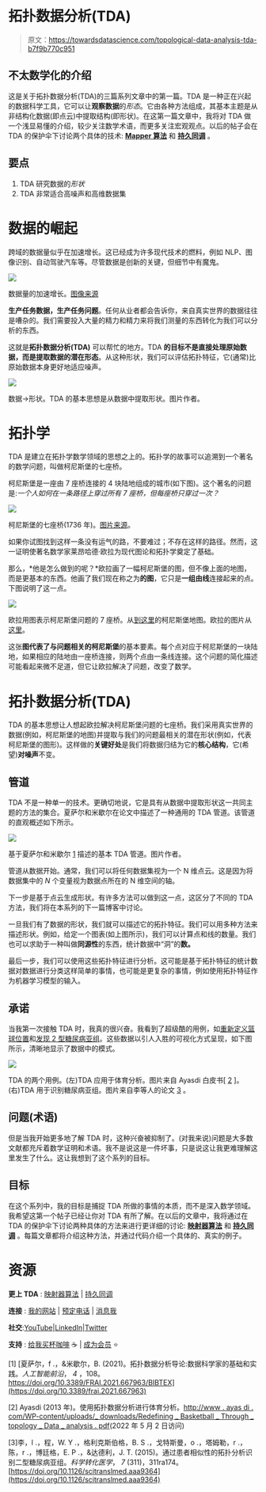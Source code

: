 # 拓扑数据分析(TDA)

> 原文：<https://towardsdatascience.com/topological-data-analysis-tda-b7f9b770c951>

## 不太数学化的介绍

这是关于拓扑数据分析(TDA)的三篇系列文章中的第一篇。TDA 是一种正在兴起的数据科学工具，它可以让**观察数据**的*形态*。它由各种方法组成，其基本主题是从非结构化数据(即点云)中提取结构(即形状)。在这第一篇文章中，我将对 TDA 做一个浅显易懂的介绍，较少关注数学术语，而更多关注宏观观点。以后的帖子会在 TDA 的保护伞下讨论两个具体的技术: [**Mapper 算法**](https://medium.datadriveninvestor.com/the-mapper-algorithm-d0842f926658) 和 [**持久同调**](https://shawhin.medium.com/persistent-homology-f22789d753c4) 。

## 要点

1.  TDA 研究数据的*形状*
2.  TDA 非常适合高噪声和高维数据集

# 数据的崛起

跨域的数据量似乎在加速增长。这已经成为许多现代技术的燃料，例如 NLP、图像识别、自动驾驶汽车等。尽管数据是创新的关键，但细节中有魔鬼。

![](img/b23af0c0459e2b28ea3d254d9ac5e859.png)

数据量的加速增长。[图像来源](https://www.researchgate.net/publication/348937287_Big_Data_Analytics_in_Cloud_Computing_An_overview)

**生产任务数据，生产任务问题**。任何从业者都会告诉你，来自真实世界的数据往往是嘈杂的。我们需要投入大量的精力和精力来将我们测量的东西转化为我们可以分析的东西。

这就是**拓扑数据分析(TDA)** 可以帮忙的地方。TDA **的目标不是直接处理原始数据，而是提取数据的潜在形态**。从这种形状，我们可以评估拓扑特征，它(通常)比原始数据本身更好地适应噪声。

![](img/23dc64021f7f21b591b7cdc3b72eedd9.png)

数据→形状。TDA 的基本思想是从数据中提取形状。图片作者。

# 拓扑学

TDA 是建立在拓扑学数学领域的思想之上的。拓扑学的故事可以追溯到一个著名的数学问题，叫做柯尼斯堡的七座桥。

柯尼斯堡是一座由 7 座桥连接的 4 块陆地组成的城市(如下图)。这个著名的问题是:*一个人如何在一条路径上穿过所有 7 座桥，但每座桥只穿过一次？*

![](img/a8c401c1a7615dce45f4bdf394a2a8db.png)

柯尼斯堡的七座桥(1736 年)。[图片来源](https://en.wikipedia.org/wiki/File:Konigsberg_bridges.png)。

如果你试图找到这样一条没有运气的路，不要难过；不存在这样的路径。然而，这一证明使著名数学家莱昂哈德·欧拉为现代图论和拓扑学奠定了基础。

那么，*他是怎么做到的呢？*欧拉画了一幅柯尼斯堡的图，但不像上面的地图，而是更基本的东西。他画了我们现在称之为**的图**，它只是**一组由线**连接起来的点。下图说明了这一点。

![](img/d05d017e0d5e682673fb2bfbc42d4722.png)

欧拉用图表示柯尼斯堡问题的 7 座桥。从[到这里](https://en.wikipedia.org/wiki/File:Konigsberg_bridges.png)的柯尼斯堡地图。欧拉的图片从[这里](https://www.irishtimes.com/news/science/euler-a-mathematician-without-equal-and-an-overall-nice-guy-1.4455424)。

这张**图代表了与问题相关的柯尼斯堡**的基本要素。每个点对应于柯尼斯堡的一块陆地，如果相应的陆地由一座桥连接，则两个点由一条线连接。这个问题的简化描述可能看起来微不足道，但它让欧拉解决了问题，改变了数学。

# 拓扑数据分析(TDA)

TDA 的基本思想让人想起欧拉解决柯尼斯堡问题的七座桥。我们采用真实世界的数据(例如，柯尼斯堡的地图)并提取与我们的问题最相关的潜在形状(例如，代表柯尼斯堡的图形)。这样做的**关键好处**是我们将数据归结为它的**核心结构**，它(希望)**对噪声**不变。

## 管道

TDA 不是一种单一的技术。更确切地说，它是具有从数据中提取形状这一共同主题的方法的集合。夏萨尔和米歇尔在论文中描述了一种通用的 TDA 管道。该管道的直观概述如下所示。

![](img/507df0478e8a65f09263816bb14b2636.png)

基于夏萨尔和米歇尔 [1](https://doi.org/10.3389/frai.2021.667963) 描述的基本 TDA 管道。图片作者。

管道从数据开始。通常，我们可以将任何数据集视为一个 N 维点云。这是因为将数据集中的 *N* 个变量视为数据点所在的 N 维空间的轴。

下一步是基于点云生成形状。有许多方法可以做到这一点，这区分了不同的 TDA 方法，我们将在本系列的下一篇博客中讨论。

一旦我们有了数据的形状，我们就可以描述它的拓扑特征。我们可以用多种方法来描述形状。例如，给定一个图表(如上图所示)，我们可以计算点和线的数量。我们也可以求助于一种叫做**同源性**的东西，统计数据中“洞”的**数。**

最后一步，我们可以使用这些拓扑特征进行分析。这可能是基于拓扑特征的统计数据对数据进行分类这样简单的事情，也可能是更复杂的事情，例如使用拓扑特征作为机器学习模型的输入。

## 承诺

当我第一次接触 TDA 时，我真的很兴奋。我看到了超级酷的用例，如[重新定义篮球位置](http://www.ayasdi.com/wp-content/uploads/_downloads/Redefining_Basketball_Through_Topological_Data_Analysis.pdf)和[发现 2 型糖尿病亚组](https://www.ncbi.nlm.nih.gov/pmc/articles/PMC4780757/)。这些数据以引人入胜的可视化方式呈现，如下图所示，清晰地显示了数据中的模式。

![](img/46ea52a21654701aa37bb6e1b79dd26a.png)

TDA 的两个用例。(左)TDA 应用于体育分析。图片来自 Ayasdi 白皮书[ [2](http://www.ayasdi.com/wp-content/uploads/_downloads/Redefining_Basketball_Through_Topological_Data_Analysis.pdf) ]。(右)TDA 用于识别糖尿病亚组。图片来自李等人的论文 [3](https://www.ncbi.nlm.nih.gov/pmc/articles/PMC4780757/) 。

[](https://medium.datadriveninvestor.com/the-mapper-algorithm-d0842f926658)  

## 问题(术语)

但是当我开始更多地了解 TDA 时，这种兴奋被抑制了。(对我来说)问题是大多数文献都充斥着数学证明和术语。我不是说这是一件坏事，只是说这让我更难理解这里发生了什么。这让我想到了这个系列的目标。

## 目标

在这个系列中，我的目标是捕捉 TDA 所做的事情的本质，而不是深入数学领域。我希望这第一个帖子已经让你对 TDA 有所了解。在以后的文章中，我将通过在 TDA 的保护伞下讨论两种具体的方法来进行更详细的讨论: [**映射器算法**](https://medium.datadriveninvestor.com/the-mapper-algorithm-d0842f926658) 和 [**持久同调**](https://shawhin.medium.com/persistent-homology-f22789d753c4) 。每篇文章都将介绍这种方法，并通过代码介绍一个具体的、真实的例子。

# 资源

**更上 TDA** : [映射器算法](https://medium.datadriveninvestor.com/the-mapper-algorithm-d0842f926658) | [持久同调](https://shawhin.medium.com/persistent-homology-f22789d753c4)

**连接** : [我的网站](https://shawhint.github.io/) | [预定电话](https://calendly.com/shawhintalebi) | [消息我](https://shawhint.github.io/connect.html)

**社交**:[YouTube](https://www.youtube.com/channel/UCa9gErQ9AE5jT2DZLjXBIdA)|[LinkedIn](https://www.linkedin.com/in/shawhintalebi/)|[Twitter](https://twitter.com/ShawhinT)

**支持** : [给我买杯咖啡](https://www.buymeacoffee.com/shawhint?source=about_page-------------------------------------) ☕️ | [成为会员](/membership?source=about_page-------------------------------------) ⭐️

[](https://shawhin.medium.com/membership)  

[1] [夏萨尔，f .，&米歇尔，B. (2021)。拓扑数据分析导论:数据科学家的基础和实践。*人工智能前沿*， *4* ，108。https://doi.org/10.3389/FRAI.2021.667963/BIBTEX](https://doi.org/10.3389/frai.2021.667963)

[2] Ayasdi (2013 年)。使用拓扑数据分析进行体育分析。[http://www . ayas di . com/WP-content/uploads/_ downloads/Redefining _ Basketball _ Through _ topology _ Data _ analysis . pdf](http://www.ayasdi.com/wp-content/uploads/_downloads/Redefining_Basketball_Through_Topological_Data_Analysis.pdf)(2022 年 5 月 2 日访问)

[3]李，l .，程，W. Y .，格利克斯伯格，B. S .，戈特斯曼，o .，塔姆勒，r .，陈，r .，博廷格，E. P .，&达德利，J. T. (2015)。通过患者相似性的拓扑分析识别二型糖尿病亚组。*科学转化医学*， *7* (311)，311ra174。[https://doi.org/10.1126/scitranslmed.aaa9364](https://doi.org/10.1126/scitranslmed.aaa9364)